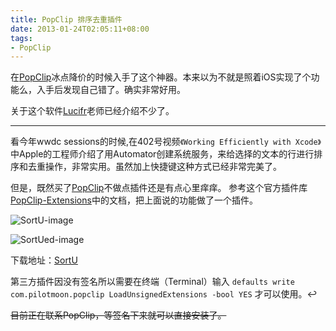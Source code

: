 ```yaml
---
title: PopClip 排序去重插件
date: 2013-01-24T02:05:11+08:00
tags: 
- PopClip
---
```


在[PopClip]冰点降价的时候入手了这个神器。本来以为不就是照着iOS实现了个功能么，入手后发现自己错了。确实非常好用。

关于这个软件[Lucifr]老师已经介绍不少了。

---

看今年wwdc sessions的时候,在402号视频`《Working Efficiently with Xcode》`中Apple的工程师介绍了用Automator创建系统服务，来给选择的文本的行进行排序和去重操作，非常实用。虽然加上快捷键这种方式已经非常完美了。

但是，既然买了[PopClip]不做点插件还是有点心里痒痒。 参考这个官方插件库[PopClip-Extensions]中的文档，把上面说的功能做了一个插件。

<!--more-->

![SortU-image](https://pic.yupoo.com/agassi/CAATrfoT/medish.jpg)

![SortUed-image](https://pic.yupoo.com/agassi/CAAOYC9w/medish.jpg)

下载地址：[SortU]

第三方插件因没有签名所以需要在终端（Terminal）输入 `defaults write com.pilotmoon.popclip LoadUnsignedExtensions -bool YES` 才可以使用。↩

<del>目前正在联系PopClip，等签名下来就可以直接安装了。</del>




[PopClip]: https://pilotmoon.com/popclip/
[Lucifr]: https://lucifr.com
[popclip-extensions]: https://github.com/agassiyzh/PopClip-Extensions
[SortU]: https://d.pr/f/huNL